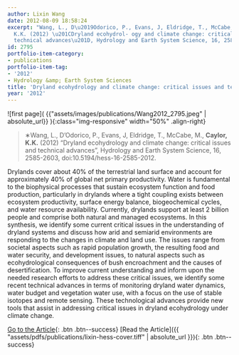```yaml
---
author: Lixin Wang
date: 2012-08-09 18:58:24
excerpt: "Wang, L., D\u2019Odorico, P., Evans, J, Eldridge, T., McCabe, M., Caylor,
  K.K. (2012) \u201CDryland ecohydrol- ogy and climate change: critical issues and
  technical advances\u201D, Hydrology and Earth System Science, 16, 2585-2603, doi:10.5194/hess-16-2585-2012."
id: 2795
portfolio-item-category:
- publications
portfolio-item-tag:
- '2012'
- Hydrology &amp; Earth System Sciences
title: 'Dryland ecohydrology and climate change: critical issues and technical advances'
year: '2012'
---
```


![first page]( {{"assets/images/publications/Wang2012_2795.jpeg" | absolute_url}} ){:class="img-responsive" width="50%" .align-right}

> ∗Wang, L., D’Odorico, P., Evans, J, Eldridge, T., McCabe, M., **Caylor, K.K.** (2012) “Dryland ecohydrology and climate change: critical issues and technical advances”, Hydrology and Earth System Science, 16, 2585-2603, doi:10.5194/hess-16-2585-2012.


Drylands cover about 40% of the terrestrial land surface and account for approximately 40% of global net primary productivity. Water is fundamental to the biophysical processes that sustain ecosystem function and food production, particularly in drylands where a tight coupling exists between ecosystem productivity, surface energy balance, biogeochemical cycles, and water resource availability. Currently, drylands support at least 2 billion people and comprise both natural and managed ecosystems. In this synthesis, we identify some current critical issues in the understanding of dryland systems and discuss how arid and semiarid environments are responding to the changes in climate and land use. The issues range from societal aspects such as rapid population growth, the resulting food and water security, and development issues, to natural aspects such as ecohydrological consequences of bush encroachment and the causes of desertification. To improve current understanding and inform upon the needed research efforts to address these critical issues, we identify some recent technical advances in terms of monitoring dryland water dynamics, water budget and vegetation water use, with a focus on the use of stable isotopes and remote sensing. These technological advances provide new tools that assist in addressing critical issues in dryland ecohydrology under climate change.


[Go to the Article](http://dx.doi.org/10.5194/hess-16-2585-2012){: .btn .btn--success}
[Read the Article]({{ "assets/pdfs/publications/lixin-hess-cover.tiff" | absolute_url }}){: .btn .btn--success}